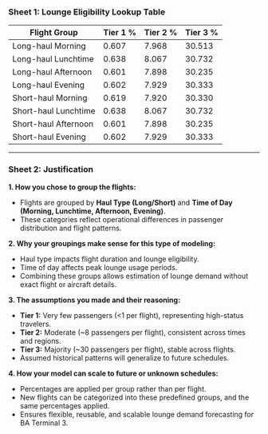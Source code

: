 ### Sheet 1: Lounge Eligibility Lookup Table

| Flight Group        | Tier 1 % | Tier 2 % | Tier 3 % |
|--------------------|----------|----------|----------|
| Long-haul Morning    | 0.607    | 7.968    | 30.513   |
| Long-haul Lunchtime  | 0.638    | 8.067    | 30.732   |
| Long-haul Afternoon  | 0.601    | 7.898    | 30.235   |
| Long-haul Evening    | 0.602    | 7.929    | 30.333   |
| Short-haul Morning   | 0.619    | 7.920    | 30.330   |
| Short-haul Lunchtime | 0.638    | 8.067    | 30.732   |
| Short-haul Afternoon | 0.601    | 7.898    | 30.235   |
| Short-haul Evening   | 0.602    | 7.929    | 30.333   |

---

### Sheet 2: Justification

**1. How you chose to group the flights:**
- Flights are grouped by **Haul Type (Long/Short)** and **Time of Day (Morning, Lunchtime, Afternoon, Evening)**.
- These categories reflect operational differences in passenger distribution and flight patterns.

**2. Why your groupings make sense for this type of modeling:**
- Haul type impacts flight duration and lounge eligibility.
- Time of day affects peak lounge usage periods.
- Combining these groups allows estimation of lounge demand without exact flight or aircraft details.

**3. The assumptions you made and their reasoning:**
- **Tier 1:** Very few passengers (<1 per flight), representing high-status travelers.
- **Tier 2:** Moderate (~8 passengers per flight), consistent across times and regions.
- **Tier 3:** Majority (~30 passengers per flight), stable across flights.
- Assumed historical patterns will generalize to future schedules.

**4. How your model can scale to future or unknown schedules:**
- Percentages are applied per group rather than per flight.
- New flights can be categorized into these predefined groups, and the same percentages applied.
- Ensures flexible, reusable, and scalable lounge demand forecasting for BA Terminal 3.

